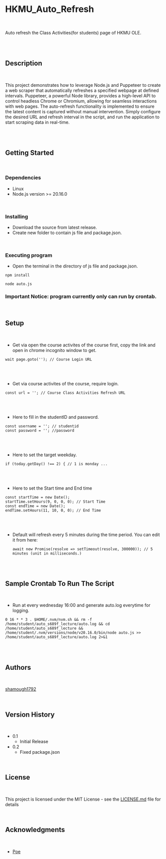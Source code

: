# HKMU_Auto_Refresh

<br>

Auto refresh the Class Activities(for students) page of HKMU OLE.

<br><br>

## Description

<br>

This project demonstrates how to leverage Node.js and Puppeteer to create a web scraper that automatically refreshes a specified webpage at defined intervals. Puppeteer, a powerful Node library, provides a high-level API to control headless Chrome or Chromium, allowing for seamless interactions with web pages. The auto-refresh functionality is implemented to ensure the latest content is captured without manual intervention. Simply configure the desired URL and refresh interval in the script, and run the application to start scraping data in real-time.

<br><br>

## Getting Started

<br>

### Dependencies

* Linux
* Node.js version >= 20.16.0

<br>

### Installing

* Download the source from latest release.
* Create new folder to contain js file and package.json.

<br>

### Executing program

* Open the terminal in the directory of js file and package.json.

```
npm install
```

```
node auto.js
```

### **Important Notice:** program currently only can run by crontab.

<br>

## Setup

<br>

* Get via open the course activites of the course first, copy the link and open in chrome incognito window to get.

```
wait page.goto(''); // Course Login URL
``` 

<br><br>

* Get via course activites of the course, require login.

```
const url = ''; // Course Class Activities Refresh URL
```

<br><br>

* Here to fill in the studentID and password.

```
const username = ''; // studentid
const password = ''; //password
```

<br><br>

* Here to set the target weekday.

```
if (today.getDay() !== 2) { // 1 is monday ...
```

<br><br>

* Here to set the Start time and End time

```
const startTime = new Date();
startTime.setHours(9, 0, 0, 0); // Start Time
const endTime = new Date();
endTime.setHours(11, 10, 0, 0); // End Time
```

<br><br>

* Default will refresh every 5 minutes during the time period. You can edit it from here:
  ```
  await new Promise(resolve => setTimeout(resolve, 300000)); // 5 minutes (unit in milliseconds.)
  ```

<br><br>

## Sample Crontab To Run The Script

<br>

* Run at every wednesday 16:00 and generate auto.log everytime for logging.
```
0 16 * * 3 . $HOME/.nvm/nvm.sh && rm -f /home/student/auto_s689f_lecture/auto.log && cd /home/student/auto_s689f_lecture && /home/student/.nvm/versions/node/v20.16.0/bin/node auto.js >> /home/student/auto_s689f_lecture/auto.log 2>&1
```

<br><br>

## Authors

<br>

[shamough1792](https://github.com/shamough1792)

<br>

## Version History

<br>

* 0.1
    * Initial Release
* 0.2
    * Fixed package.json

<br>

## License

<br>

This project is licensed under the MIT License - see the [LICENSE.md](LICENSE.md) file for details

<br>

## Acknowledgments

<br>

* [Poe](https://poe.com/)

<br>
